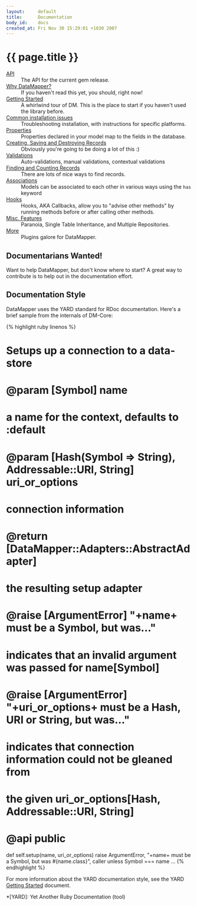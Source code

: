 ```yaml
---
layout:     default
title:      Documentation
body_id:    docs
created_at: Fri Nov 30 15:29:01 +1030 2007
---
```


{{ page.title }}
================

<dl>
  <dt><a href="http://datamapper.rubyforge.org/dm-core/">API</a></dt>
  <dd>The API for the current gem release.</dd>
  <dt><a href="/why.html">Why DataMapper?</a></dt>
  <dd>If you haven't read this yet, you should, right now!</dd>
  <dt><a href="/getting-started.html">Getting Started</a></dt>
  <dd>A whirlwind tour of DM. This is the place to start if you haven't used the library before.</dd>
  <dt><a href="/docs/install.html">Common installation issues</a></dt>
  <dd>Troubleshooting installation, with instructions for specific platforms.</dd>
  <dt><a href="/docs/properties.html">Properties</a></dt>
  <dd>Properties declared in your model map to the fields in the database.</dd>
  <dt><a href="/docs/create_and_destroy.html">Creating, Saving and Destroying Records</a></dt>
  <dd>Obviously you're going to be doing a lot of this :)</dd>
  <dt><a href="/docs/validations.html">Validations</a></dt>
  <dd>Auto-validations, manual validations, contextual validations</dd>
  <dt><a href="/docs/find.html">Finding and Counting Records</a></dt>
  <dd>There are lots of nice ways to find records.</dd>
  <dt><a href="/docs/associations.html">Associations</a></dt>
  <dd>Models can be associated to each other in various ways using the <code>has</code> keyword</dd>
  <dt><a href="/docs/callbacks.html">Hooks</a></dt>
  <dd>Hooks, AKA Callbacks, allow you to "advise other methods" by running methods before or after calling other methods.</dd>
  <dt><a href="/docs/misc.html">Misc. Features</a></dt>
  <dd>Paranoia, Single Table Inheritance, and Multiple Repositories.</dd>
  <dt><a href="/docs/dm_more/index.html">More</a></dt>
  <dd>Plugins galore for DataMapper.</dd>
</dl>

Documentarians Wanted!
----------------------

Want to help DataMapper, but don't know where to start? A great way to
contribute is to help out in the documentation effort.

Documentation Style
-------------------

DataMapper uses the YARD standard for RDoc documentation. Here's a brief sample
from the internals of DM-Core:

{% highlight ruby linenos %}
# Setups up a connection to a data-store
#
# @param [Symbol] name
#   a name for the context, defaults to :default
# @param [Hash(Symbol => String), Addressable::URI, String] uri_or_options
#   connection information
#
# @return [DataMapper::Adapters::AbstractAdapter]
#   the resulting setup adapter
#
# @raise [ArgumentError] "+name+ must be a Symbol, but was..."
#   indicates that an invalid argument was passed for name[Symbol]
# @raise [ArgumentError] "+uri_or_options+ must be a Hash, URI or String, but was..."
#   indicates that connection information could not be gleaned from
#   the given uri_or_options[Hash, Addressable::URI, String]
#
# @api public
def self.setup(name, uri_or_options)
  raise ArgumentError, "+name+ must be a Symbol, but was #{name.class}", caller unless Symbol === name
  ...
{% endhighlight %}

For more information about the YARD documentation style, see the YARD
[Getting Started](http://yardoc.org/docs/yard/file:docs/GettingStarted.md) document.

*[YARD]: Yet Another Ruby Documentation (tool)
